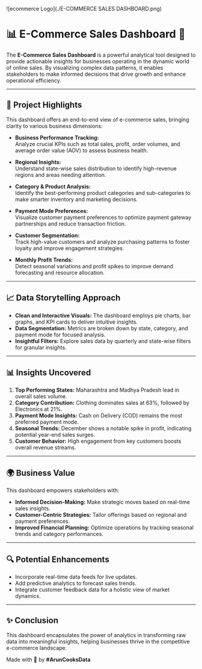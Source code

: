 ![ecommerce Logo](./E-COMMERCE SALES DASHBOARD.png)

# 📊 E-Commerce Sales Dashboard 🚀  

The **E-Commerce Sales Dashboard** is a powerful analytical tool designed to provide actionable insights for businesses operating in the dynamic world of online sales. By visualizing complex data patterns, it enables stakeholders to make informed decisions that drive growth and enhance operational efficiency.  

---

## 🌟 Project Highlights  
This dashboard offers an end-to-end view of e-commerce sales, bringing clarity to various business dimensions:  

- **Business Performance Tracking:**  
   Analyze crucial KPIs such as total sales, profit, order volumes, and average order value (AOV) to assess business health.  

- **Regional Insights:**  
   Understand state-wise sales distribution to identify high-revenue regions and areas needing attention.  

- **Category & Product Analysis:**  
   Identify the best-performing product categories and sub-categories to make smarter inventory and marketing decisions.  

- **Payment Mode Preferences:**  
   Visualize customer payment preferences to optimize payment gateway partnerships and reduce transaction friction.  

- **Customer Segmentation:**  
   Track high-value customers and analyze purchasing patterns to foster loyalty and improve engagement strategies.  

- **Monthly Profit Trends:**  
   Detect seasonal variations and profit spikes to improve demand forecasting and resource allocation.  

---

## 📈 Data Storytelling Approach  
- **Clean and Interactive Visuals:** The dashboard employs pie charts, bar graphs, and KPI cards to deliver intuitive insights.  
- **Data Segmentation:** Metrics are broken down by state, category, and payment mode for focused analysis.  
- **Insightful Filters:** Explore sales data by quarterly and state-wise filters for granular insights.  

---

## 📊 Insights Uncovered  
1. **Top Performing States:** Maharashtra and Madhya Pradesh lead in overall sales volume.  
2. **Category Contribution:** Clothing dominates sales at 63%, followed by Electronics at 21%.  
3. **Payment Mode Insights:** Cash on Delivery (COD) remains the most preferred payment mode.  
4. **Seasonal Trends:** December shows a notable spike in profit, indicating potential year-end sales surges.  
5. **Customer Behavior:** High engagement from key customers boosts overall revenue streams.  

---

## 🌍 Business Value  
This dashboard empowers stakeholders with:  
- **Informed Decision-Making:** Make strategic moves based on real-time sales insights.  
- **Customer-Centric Strategies:** Tailor offerings based on regional and payment preferences.  
- **Improved Financial Planning:** Optimize operations by tracking seasonal trends and category performances.  

---

## 🔍 Potential Enhancements  
- Incorporate real-time data feeds for live updates.  
- Add predictive analytics to forecast sales trends.  
- Integrate customer feedback data for a holistic view of market dynamics.  

---

## ✨ Conclusion  
This dashboard encapsulates the power of analytics in transforming raw data into meaningful insights, helping businesses thrive in the competitive e-commerce landscape.  

Made with 💙 by **#ArunCooksData**
